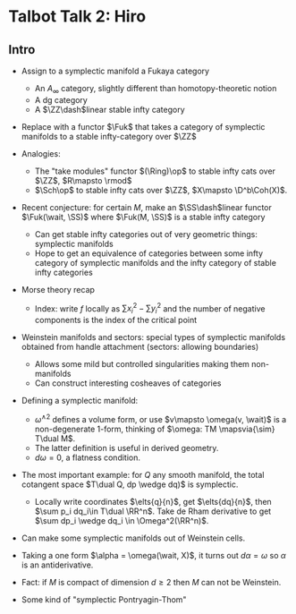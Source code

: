 # Talbot Talk 2: Hiro

## Intro

- Assign to a symplectic manifold a Fukaya category
	- An $A_\infty$ category, slightly different than homotopy-theoretic notion
	- A dg category
	- A $\ZZ\dash$linear stable infty category
- Replace with a functor $\Fuk$ that takes a category of symplectic manifolds to a stable infty-category over $\ZZ$
- Analogies:
	- The "take modules" functor $(\Ring)\op$ to stable infty cats over $\ZZ$, $R\mapsto \rmod$
	- $\Sch\op$ to stable infty cats over $\ZZ$, $X\mapsto \D^b\Coh(X)$.
- Recent conjecture: for certain $M$, make an $\SS\dash$linear functor $\Fuk(\wait, \SS)$ where $\Fuk(M, \SS)$ is a stable infty category
	- Can get stable infty categories out of very geometric things: symplectic manifolds
	- Hope to get an equivalence of categories between some infty  category of symplectic manifolds and the infty category of stable infty categories

- Morse theory recap
	- Index: write $f$ locally as $\sum x_i^2 - \sum y_i^2$ and the number of negative components is the index of the critical point
- Weinstein manifolds and sectors: special types of symplectic manifolds obtained from handle attachment (sectors: allowing boundaries)
  - Allows some mild but controlled singularities making them non-manifolds
  - Can construct interesting cosheaves of categories
- Defining a symplectic manifold:
	- $\omega^{\wedge 2}$ defines a volume form, or use $v\mapsto \omega(v, \wait)$ is a non-degenerate 1-form, thinking of $\omega: TM \mapsvia{\sim} T\dual M$.
    - The latter definition is useful in derived geometry.
  - $d\omega = 0$, a flatness condition.
- The most important example: for $Q$ any smooth manifold, the total cotangent space $T\dual Q, dp \wedge dq)$ is symplectic.
  - Locally write coordinates $\elts{q}{n}$, get $\elts{dq}{n}$, then $\sum p_i dq_i\in T\dual \RR^n$.
    Take de Rham derivative to get $\sum dp_i \wedge dq_i \in \Omega^2(\RR^n)$.

- Can make some symplectic manifolds out of Weinstein cells.

- Taking a one form $\alpha = \omega(\wait, X)$, it turns out $d\alpha = \omega$ so $\alpha$ is an antiderivative.

- Fact: if $M$ is compact of dimension $d\geq 2$ then $M$ can not be Weinstein.

- Some kind of "symplectic Pontryagin-Thom"

